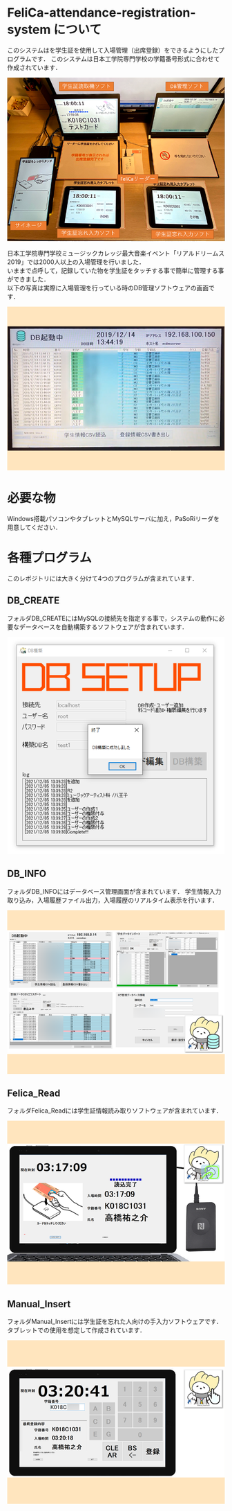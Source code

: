 # FeliCa-attendance-registration-system について
このシステムはを学生証を使用して入場管理（出席登録）をできるようにしたプログラムです．
このシステムは日本工学院専門学校の学籍番号形式に合わせて作成されています．

![全体写真](Readme_img/system.png)   

日本工学院専門学校ミュージックカレッジ最大音楽イベント「リアルドリームス2019」では2000人以上の入場管理を行いました．  
いままで点呼して，記録していた物を学生証をタッチする事で簡単に管理する事ができました．   
以下の写真は実際に入場管理を行っている時のDB管理ソフトウェアの画面です．

![全体写真](Readme_img/felica_realdreams.png)  

# 必要な物
Windows搭載パソコンやタブレットとMySQLサーバに加え，PaSoRiリーダを用意してください．
# 各種プログラム
このレポジトリには大きく分けて4つのプログラムが含まれています．
## DB_CREATE
フォルダDB_CREATEにはMySQLの接続先を指定する事で，システムの動作に必要なデータベースを自動構築するソフトウェアが含まれています．

![DB構築](Readme_img/DB_Setup.png)  

## DB_INFO
フォルダDB_INFOにはデータベース管理画面が含まれています．
学生情報入力取り込み，入場履歴ファイル出力，入場履歴のリアルタイム表示を行います．

![DB構築](Readme_img/DB_info.png)  

## Felica_Read
フォルダFelica_Readには学生証情報読み取りソフトウェアが含まれています．

![DB構築](Readme_img/read.png)  

## Manual_Insert
フォルダManual_Insertには学生証を忘れた人向けの手入力ソフトウェアです．
タブレットでの使用を想定して作成されています．

![DB構築](Readme_img/manual.png)  
